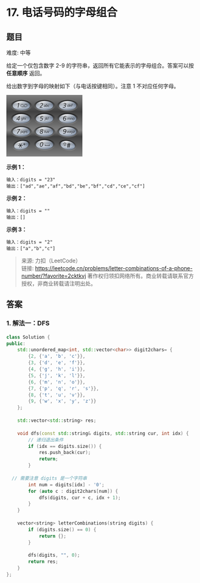 # 17. 电话号码的字母组合

## 题目

难度: 中等

给定一个仅包含数字 2-9 的字符串，返回所有它能表示的字母组合。答案可以按 **任意顺序** 返回。

给出数字到字母的映射如下（与电话按键相同）。注意 1 不对应任何字母。

![](image/image-20221102100019509.png)

**示例 1：**

```
输入：digits = "23"
输出：["ad","ae","af","bd","be","bf","cd","ce","cf"]

```

**示例 2：**

```
输入：digits = ""
输出：[]

```

**示例 3：**

```
输入：digits = "2"
输出：["a","b","c"]

```

> 来源: 力扣（LeetCode）  
> 链接: <https://leetcode.cn/problems/letter-combinations-of-a-phone-number/?favorite=2cktkvj>
> 著作权归领扣网络所有。商业转载请联系官方授权，非商业转载请注明出处。

## 答案

### 1. 解法一：DFS

```c++
class Solution {
public:
    std::unordered_map<int, std::vector<char>> digit2chars= {
        {2, {'a', 'b', 'c'}},
        {3, {'d', 'e', 'f'}},
        {4, {'g', 'h', 'i'}},
        {5, {'j', 'k', 'l'}},
        {6, {'m', 'n', 'o'}},
        {7, {'p', 'q', 'r', 's'}},
        {8, {'t', 'u', 'v'}},
        {9, {'w', 'x', 'y', 'z'}}
    };

    std::vector<std::string> res;

    void dfs(const std::string& digits, std::string cur, int idx) {
        // 递归退出条件
        if (idx == digits.size()) {
            res.push_back(cur);
            return;
        }

  // 需要注意 digits 是一个字符串
        int num = digits[idx] - '0';
        for (auto c : digit2chars[num]) {
            dfs(digits, cur + c, idx + 1);
        }
    }

    vector<string> letterCombinations(string digits) {
        if (digits.size() == 0) {
            return {};
        }

        dfs(digits, "", 0);
        return res;
    }
};
```
